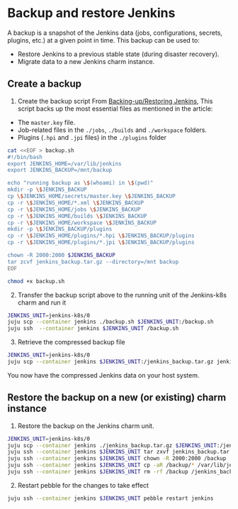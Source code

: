 # Backup and restore Jenkins
A backup is a snapshot of the Jenkins data (jobs, configurations, secrets, plugins, etc.) at a given point in time. This backup can be used to:
* Restore Jenkins to a previous stable state (during disaster recovery).
* Migrate data to a new Jenkins charm instance.

## Create a backup
1. Create the backup script
From [Backing-up/Restoring Jenkins](https://www.jenkins.io/doc/book/system-administration/backing-up/), This script backs up the most essential files as mentioned in the article:
* The `master.key` file.
* Job-related files in the `./jobs`, `./builds` and `./workspace` folders.
* Plugins (`.hpi` and `.jpi` files) in the `./plugins` folder

```bash
cat <<EOF > backup.sh
#!/bin/bash
export JENKINS_HOME=/var/lib/jenkins
export JENKINS_BACKUP=/mnt/backup

echo "running backup as \$(whoami) in \$(pwd)"
mkdir -p \$JENKINS_BACKUP
cp \$JENKINS_HOME/secrets/master.key \$JENKINS_BACKUP
cp -r \$JENKINS_HOME/*.xml \$JENKINS_BACKUP
cp -r \$JENKINS_HOME/jobs \$JENKINS_BACKUP
cp -r \$JENKINS_HOME/builds \$JENKINS_BACKUP
cp -r \$JENKINS_HOME/workspace \$JENKINS_BACKUP
mkdir -p \$JENKINS_BACKUP/plugins
cp -r \$JENKINS_HOME/plugins/*.hpi \$JENKINS_BACKUP/plugins
cp -r \$JENKINS_HOME/plugins/*.jpi \$JENKINS_BACKUP/plugins

chown -R 2000:2000 $JENKINS_BACKUP
tar zcvf jenkins_backup.tar.gz --directory=/mnt backup
EOF

chmod +x backup.sh
```
2. Transfer the backup script above to the running unit of the Jenkins-k8s charm and run it
```bash
JENKINS_UNIT=jenkins-k8s/0
juju scp --container jenkins ./backup.sh $JENKINS_UNIT:/backup.sh
juju ssh  --container jenkins $JENKINS_UNIT /backup.sh
```
3. Retrieve the compressed backup file
```bash
JENKINS_UNIT=jenkins-k8s/0
juju scp --container jenkins $JENKINS_UNIT:/jenkins_backup.tar.gz jenkins_backup.tar.gz
```
You now have the compressed Jenkins data on your host system.

## Restore the backup on a new (or existing) charm instance
1. Restore the backup on the Jenkins charm unit.
```bash
JENKINS_UNIT=jenkins-k8s/0
juju scp --container jenkins ./jenkins_backup.tar.gz $JENKINS_UNIT:/jenkins_backup.tar.gz
juju ssh --container jenkins $JENKINS_UNIT tar zxvf jenkins_backup.tar.gz
juju ssh --container jenkins $JENKINS_UNIT chown -R 2000:2000 /backup
juju ssh --container jenkins $JENKINS_UNIT cp -aR /backup/* /var/lib/jenkins
juju ssh --container jenkins $JENKINS_UNIT rm -rf /backup /jenkins_backup.tar.gz
```
2. Restart pebble for the changes to take effect
```bash
juju ssh --container jenkins $JENKINS_UNIT pebble restart jenkins
```
